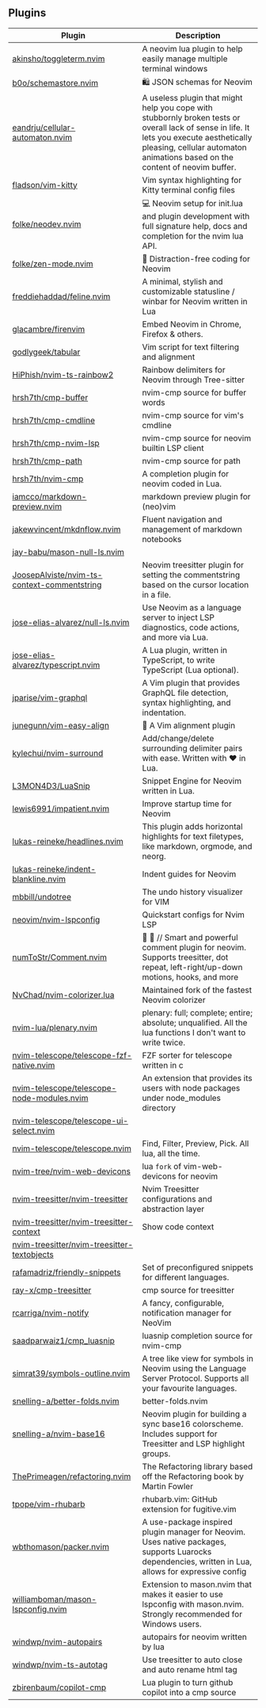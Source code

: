 ## Plugins
|Plugin|Description|
|---|---|
|[akinsho/toggleterm.nvim](https://github.com/akinsho/toggleterm.nvim)|A neovim lua plugin to help easily manage multiple terminal windows|
|[b0o/schemastore.nvim](https://github.com/b0o/schemastore.nvim)|🛍 JSON schemas for Neovim|
|[eandrju/cellular-automaton.nvim](https://github.com/eandrju/cellular-automaton.nvim)|A useless plugin that might help you cope with stubbornly broken tests or overall lack of sense in life. It lets you execute aesthetically pleasing, cellular automaton animations based on the content of neovim buffer.|
|[fladson/vim-kitty](https://github.com/fladson/vim-kitty)|Vim syntax highlighting for Kitty terminal config files|
|[folke/neodev.nvim](https://github.com/folke/neodev.nvim)|💻  Neovim setup for init.lua and plugin development with full signature help, docs and completion for the nvim lua API.|
|[folke/zen-mode.nvim](https://github.com/folke/zen-mode.nvim)|🧘  Distraction-free coding for Neovim|
|[freddiehaddad/feline.nvim](https://github.com/freddiehaddad/feline.nvim)|A minimal, stylish and customizable statusline / winbar for Neovim written in Lua|
|[glacambre/firenvim](https://github.com/glacambre/firenvim)|Embed Neovim in Chrome, Firefox & others.|
|[godlygeek/tabular](https://github.com/godlygeek/tabular)|Vim script for text filtering and alignment|
|[HiPhish/nvim-ts-rainbow2](https://github.com/HiPhish/nvim-ts-rainbow2)|Rainbow delimiters for Neovim through Tree-sitter|
|[hrsh7th/cmp-buffer](https://github.com/hrsh7th/cmp-buffer)|nvim-cmp source for buffer words|
|[hrsh7th/cmp-cmdline](https://github.com/hrsh7th/cmp-cmdline)|nvim-cmp source for vim's cmdline|
|[hrsh7th/cmp-nvim-lsp](https://github.com/hrsh7th/cmp-nvim-lsp)|nvim-cmp source for neovim builtin LSP client|
|[hrsh7th/cmp-path](https://github.com/hrsh7th/cmp-path)|nvim-cmp source for path|
|[hrsh7th/nvim-cmp](https://github.com/hrsh7th/nvim-cmp)|A completion plugin for neovim coded in Lua.|
|[iamcco/markdown-preview.nvim](https://github.com/iamcco/markdown-preview.nvim)|markdown preview plugin for (neo)vim|
|[jakewvincent/mkdnflow.nvim](https://github.com/jakewvincent/mkdnflow.nvim)|Fluent navigation and management of markdown notebooks|
|[jay-babu/mason-null-ls.nvim](https://github.com/jay-babu/mason-null-ls.nvim)||
|[JoosepAlviste/nvim-ts-context-commentstring](https://github.com/JoosepAlviste/nvim-ts-context-commentstring)|Neovim treesitter plugin for setting the commentstring based on the cursor location in a file.|
|[jose-elias-alvarez/null-ls.nvim](https://github.com/jose-elias-alvarez/null-ls.nvim)|Use Neovim as a language server to inject LSP diagnostics, code actions, and more via Lua.|
|[jose-elias-alvarez/typescript.nvim](https://github.com/jose-elias-alvarez/typescript.nvim)|A Lua plugin, written in TypeScript, to write TypeScript (Lua optional).|
|[jparise/vim-graphql](https://github.com/jparise/vim-graphql)|A Vim plugin that provides GraphQL file detection, syntax highlighting, and indentation.|
|[junegunn/vim-easy-align](https://github.com/junegunn/vim-easy-align)|:sunflower: A Vim alignment plugin|
|[kylechui/nvim-surround](https://github.com/kylechui/nvim-surround)|Add/change/delete surrounding delimiter pairs with ease. Written with :heart: in Lua.|
|[L3MON4D3/LuaSnip](https://github.com/L3MON4D3/LuaSnip)|Snippet Engine for Neovim written in Lua.|
|[lewis6991/impatient.nvim](https://github.com/lewis6991/impatient.nvim)|Improve startup time for Neovim|
|[lukas-reineke/headlines.nvim](https://github.com/lukas-reineke/headlines.nvim)|This plugin adds horizontal highlights for text filetypes, like markdown, orgmode, and neorg.|
|[lukas-reineke/indent-blankline.nvim](https://github.com/lukas-reineke/indent-blankline.nvim)|Indent guides  for Neovim|
|[mbbill/undotree](https://github.com/mbbill/undotree)|The undo history visualizer for VIM|
|[neovim/nvim-lspconfig](https://github.com/neovim/nvim-lspconfig)|Quickstart configs for Nvim LSP|
|[numToStr/Comment.nvim](https://github.com/numToStr/Comment.nvim)|:brain: :muscle: // Smart and powerful comment plugin for neovim. Supports treesitter, dot repeat, left-right/up-down motions, hooks, and more|
|[NvChad/nvim-colorizer.lua](https://github.com/NvChad/nvim-colorizer.lua)|Maintained fork of the fastest Neovim colorizer|
|[nvim-lua/plenary.nvim](https://github.com/nvim-lua/plenary.nvim)|plenary: full; complete; entire; absolute; unqualified. All the lua functions I don't want to write twice.|
|[nvim-telescope/telescope-fzf-native.nvim](https://github.com/nvim-telescope/telescope-fzf-native.nvim)|FZF sorter for telescope written in c|
|[nvim-telescope/telescope-node-modules.nvim](https://github.com/nvim-telescope/telescope-node-modules.nvim)|An extension that provides its users with node packages under node_modules directory|
|[nvim-telescope/telescope-ui-select.nvim](https://github.com/nvim-telescope/telescope-ui-select.nvim)||
|[nvim-telescope/telescope.nvim](https://github.com/nvim-telescope/telescope.nvim)|Find, Filter, Preview, Pick. All lua, all the time.|
|[nvim-tree/nvim-web-devicons](https://github.com/nvim-tree/nvim-web-devicons)|lua `fork` of vim-web-devicons for neovim|
|[nvim-treesitter/nvim-treesitter](https://github.com/nvim-treesitter/nvim-treesitter)|Nvim Treesitter configurations and abstraction layer|
|[nvim-treesitter/nvim-treesitter-context](https://github.com/nvim-treesitter/nvim-treesitter-context)|Show code context|
|[nvim-treesitter/nvim-treesitter-textobjects](https://github.com/nvim-treesitter/nvim-treesitter-textobjects)||
|[rafamadriz/friendly-snippets](https://github.com/rafamadriz/friendly-snippets)|Set of preconfigured snippets for different languages. |
|[ray-x/cmp-treesitter](https://github.com/ray-x/cmp-treesitter)|cmp source for treesitter|
|[rcarriga/nvim-notify](https://github.com/rcarriga/nvim-notify)|A fancy, configurable, notification manager for NeoVim|
|[saadparwaiz1/cmp_luasnip](https://github.com/saadparwaiz1/cmp_luasnip)|luasnip completion source for nvim-cmp|
|[simrat39/symbols-outline.nvim](https://github.com/simrat39/symbols-outline.nvim)|A tree like view for symbols in Neovim using the Language Server Protocol. Supports all your favourite languages.|
|[snelling-a/better-folds.nvim](https://github.com/snelling-a/better-folds.nvim)|better-folds.nvim|
|[snelling-a/nvim-base16](https://github.com/snelling-a/nvim-base16)|Neovim plugin for building a sync base16 colorscheme. Includes support for Treesitter and LSP highlight groups.|
|[ThePrimeagen/refactoring.nvim](https://github.com/ThePrimeagen/refactoring.nvim)|The Refactoring library based off the Refactoring book by Martin Fowler|
|[tpope/vim-rhubarb](https://github.com/tpope/vim-rhubarb)|rhubarb.vim: GitHub extension for fugitive.vim|
|[wbthomason/packer.nvim](https://github.com/wbthomason/packer.nvim)|A use-package inspired plugin manager for Neovim. Uses native packages, supports Luarocks dependencies, written in Lua, allows for expressive config|
|[williamboman/mason-lspconfig.nvim](https://github.com/williamboman/mason-lspconfig.nvim)|Extension to mason.nvim that makes it easier to use lspconfig with mason.nvim. Strongly recommended for Windows users.|
|[windwp/nvim-autopairs](https://github.com/windwp/nvim-autopairs)|autopairs for neovim written by lua|
|[windwp/nvim-ts-autotag](https://github.com/windwp/nvim-ts-autotag)|Use treesitter to auto close and auto rename html tag|
|[zbirenbaum/copilot-cmp](https://github.com/zbirenbaum/copilot-cmp)|Lua plugin to turn github copilot into a cmp source|
<!--end autogenerated table-->
